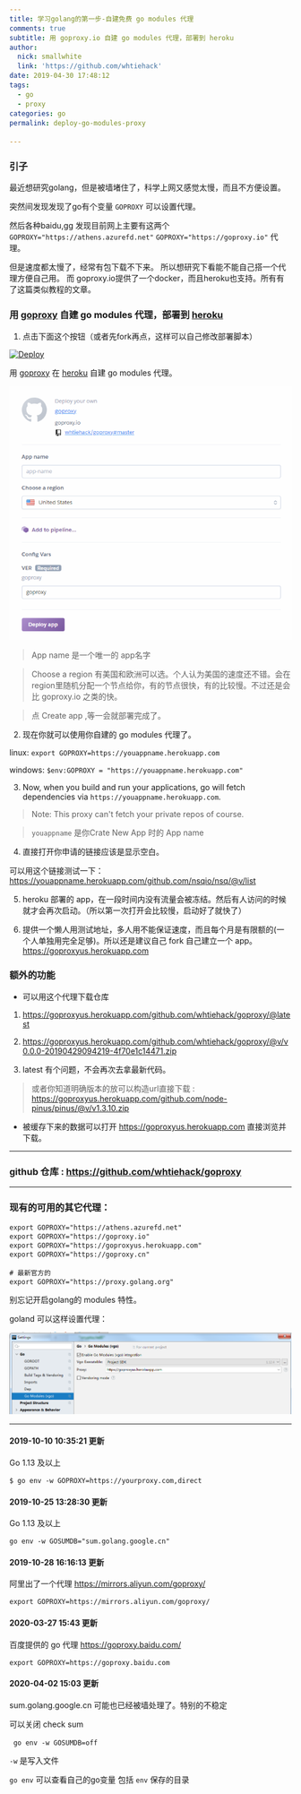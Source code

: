 ```yaml
---
title: 学习golang的第一步-自建免费 go modules 代理
comments: true
subtitle: 用 goproxy.io 自建 go modules 代理，部署到 heroku
author:
  nick: smallwhite
  link: 'https://github.com/whtiehack'
date: 2019-04-30 17:48:12
tags: 
  - go
  - proxy
categories: go
permalink: deploy-go-modules-proxy

---
```



### 引子

最近想研究golang，但是被墙堵住了，科学上网又感觉太慢，而且不方便设置。

突然间发现发现了go有个变量 `GOPROXY` 可以设置代理。

然后各种baidu,gg 发现目前网上主要有这两个 `GOPROXY="https://athens.azurefd.net"` `GOPROXY="https://goproxy.io"` 代理。

但是速度都太慢了，经常有包下载不下来。 所以想研究下看能不能自己搭一个代理方便自己用。 而 goproxy.io提供了一个docker，而且heroku也支持。所有有了这篇类似教程的文章。



### 用 [goproxy](https://github.com/goproxyio/goproxy) 自建 go modules 代理，部署到 [heroku](https://heroku.com)




1. 点击下面这个按钮（或者先fork再点，这样可以自己修改部署脚本）

[![Deploy](https://www.herokucdn.com/deploy/button.png)](https://heroku.com/deploy?template=https://github.com/whtiehack/goproxy/tree/master)

用 [goproxy](https://github.com/goproxyio/goproxy) 在 [heroku](https://heroku.com) 自建 go modules 代理。



![image](/images/56861611-1606b680-69d5-11e9-825a-6fa111a782ed.png)



> App name  是一个唯一的 app名字

> Choose a region 有美国和欧洲可以选。个人认为美国的速度还不错。会在region里随机分配一个节点给你，有的节点很快，有的比较慢。不过还是会比 goproxy.io 之类的快。

> 点 Create app ,等一会就部署完成了。


2. 现在你就可以使用你自建的 go modules 代理了。

linux:
`export GOPROXY=https://youappname.herokuapp.com`

windows:
`$env:GOPROXY = "https://youappname.herokuapp.com"`


3. Now, when you build and run your applications, go will fetch dependencies via `https://youappname.herokuapp.com`.


> Note: This proxy can't fetch your private repos of course.

> `youappname` 是你Crate New App 时的 App name



4. 直接打开你申请的链接应该是显示空白。

可以用这个链接测试一下： https://youappname.herokuapp.com/github.com/nsqio/nsq/@v/list


5. heroku 部署的 app，在一段时间内没有流量会被冻结。然后有人访问的时候就才会再次启动。（所以第一次打开会比较慢，启动好了就快了）

6. 提供一个懒人用测试地址，多人用不能保证速度，而且每个月是有限额的(一个人单独用完全足够)。所以还是建议自己 fork 自己建立一个 app。 https://goproxyus.herokuapp.com



###  额外的功能

* 可以用这个代理下载仓库 

1. https://goproxyus.herokuapp.com/github.com/whtiehack/goproxy/@latest

2. https://goproxyus.herokuapp.com/github.com/whtiehack/goproxy/@v/v0.0.0-20190429094219-4f70e1c14471.zip

3. latest 有个问题，不会再次去拿最新代码。

> 或者你知道明确版本的放可以构造url直接下载 : https://goproxyus.herokuapp.com/github.com/node-pinus/pinus/@v/v1.3.10.zip


* 被缓存下来的数据可以打开 https://goproxyus.herokuapp.com 直接浏览并下载。



----


### github 仓库 : <https://github.com/whtiehack/goproxy>

----



### 现有的可用的其它代理：

```shell
export GOPROXY="https://athens.azurefd.net"
export GOPROXY="https://goproxy.io"
export GOPROXY="https://goproxyus.herokuapp.com"
export GOPROXY="https://goproxy.cn"

# 最新官方的
export GOPROXY="https://proxy.golang.org"

```



别忘记开启golang的 modules 特性。



goland 可以这样设置代理：

![1557287491472](/images/1557287491472.png)



-----



#### 2019-10-10 10:35:21 更新

Go 1.13 及以上  

```
$ go env -w GOPROXY=https://yourproxy.com,direct
```



#### 2019-10-25 13:28:30 更新

Go 1.13 及以上  

```
go env -w GOSUMDB="sum.golang.google.cn"
```

#### 2019-10-28 16:16:13 更新

阿里出了一个代理   https://mirrors.aliyun.com/goproxy/

```
export GOPROXY=https://mirrors.aliyun.com/goproxy/
```



#### 2020-03-27 15:43 更新

百度提供的 go 代理  https://goproxy.baidu.com/

```
export GOPROXY=https://goproxy.baidu.com
```



#### 2020-04-02 15:03 更新

sum.golang.google.cn 可能也已经被墙处理了。特别的不稳定

可以关闭 check sum 

` go env -w GOSUMDB=off`



`-w` 是写入文件

` go env ` 可以查看自己的go变量  包括 `env` 保存的目录

